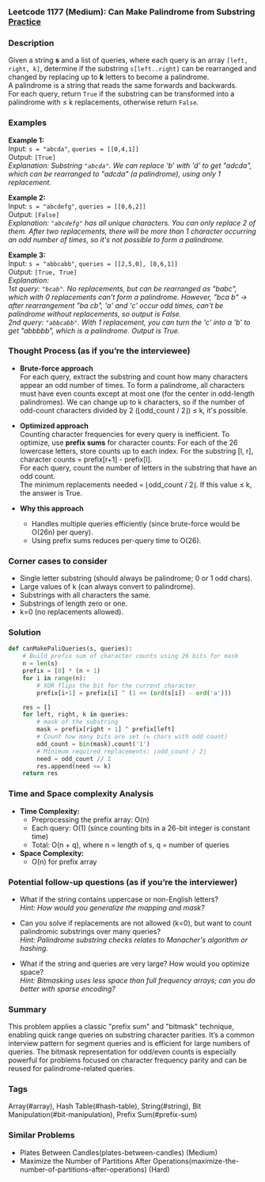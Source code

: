 ### Leetcode 1177 (Medium): Can Make Palindrome from Substring [Practice](https://leetcode.com/problems/can-make-palindrome-from-substring)

### Description  
Given a string **s** and a list of queries, where each query is an array `[left, right, k]`, determine if the substring `s[left..right]` can be rearranged and changed by replacing up to **k** letters to become a palindrome.  
A palindrome is a string that reads the same forwards and backwards.  
For each query, return `True` if the substring can be transformed into a palindrome with ≤ k replacements, otherwise return `False`.

### Examples  

**Example 1:**  
Input: `s = "abcda"`, `queries = [[0,4,1]]`  
Output: `[True]`  
*Explanation: Substring `"abcda"`. We can replace 'b' with 'd' to get "adcda", which can be rearranged to "adcda" (a palindrome), using only 1 replacement.*

**Example 2:**  
Input: `s = "abcdefg"`, `queries = [[0,6,2]]`  
Output: `[False]`  
*Explanation: `"abcdefg"` has all unique characters. You can only replace 2 of them. After two replacements, there will be more than 1 character occurring an odd number of times, so it's not possible to form a palindrome.*

**Example 3:**  
Input: `s = "abbcabb"`, `queries = [[2,5,0], [0,6,1]]`  
Output: `[True, True]`  
*Explanation:  
1st query: `"bcab"`. No replacements, but can be rearranged as "babc", which with 0 replacements can't form a palindrome. However, "bca b" → after rearrangement "ba cb", 'a' and 'c' occur odd times, can't be palindrome without replacements, so output is False.  
2nd query: `"abbcabb"`. With 1 replacement, you can turn the 'c' into a 'b' to get "abbbbb", which is a palindrome. Output is True.*


### Thought Process (as if you’re the interviewee)  
- **Brute-force approach**  
  For each query, extract the substring and count how many characters appear an odd number of times. To form a palindrome, all characters must have even counts except at most one (for the center in odd-length palindromes). We can change up to k characters, so if the number of odd-count characters divided by 2 (⌊odd_count / 2⌋) ≤ k, it's possible.

- **Optimized approach**  
  Counting character frequencies for every query is inefficient. To optimize, use **prefix sums** for character counts: For each of the 26 lowercase letters, store counts up to each index. For the substring [l, r], character counts = prefix[r+1] - prefix[l].  
  For each query, count the number of letters in the substring that have an odd count.  
  The minimum replacements needed = ⌊odd_count / 2⌋. If this value ≤ k, the answer is True.

- **Why this approach**  
  - Handles multiple queries efficiently (since brute-force would be O(26n) per query).
  - Using prefix sums reduces per-query time to O(26).

### Corner cases to consider  
- Single letter substring (should always be palindrome; 0 or 1 odd chars).
- Large values of k (can always convert to palindrome).
- Substrings with all characters the same.
- Substrings of length zero or one.
- k=0 (no replacements allowed).

### Solution

```python
def canMakePaliQueries(s, queries):
    # Build prefix sum of character counts using 26 bits for mask
    n = len(s)
    prefix = [0] * (n + 1)
    for i in range(n):
        # XOR flips the bit for the current character
        prefix[i+1] = prefix[i] ^ (1 << (ord(s[i]) - ord('a')))

    res = []
    for left, right, k in queries:
        # mask of the substring
        mask = prefix[right + 1] ^ prefix[left]
        # Count how many bits are set (= chars with odd count)
        odd_count = bin(mask).count('1')
        # Minimum required replacements: ⌊odd_count / 2⌋
        need = odd_count // 2
        res.append(need <= k)
    return res
```

### Time and Space complexity Analysis  

- **Time Complexity:**  
  - Preprocessing the prefix array: O(n)
  - Each query: O(1) (since counting bits in a 26-bit integer is constant time)
  - Total: O(n + q), where n = length of s, q = number of queries
- **Space Complexity:**  
  - O(n) for prefix array

### Potential follow-up questions (as if you’re the interviewer)  

- What if the string contains uppercase or non-English letters?  
  *Hint: How would you generalize the mapping and mask?*

- Can you solve if replacements are not allowed (k=0), but want to count palindromic substrings over many queries?  
  *Hint: Palindrome substring checks relates to Manacher's algorithm or hashing.*

- What if the string and queries are very large? How would you optimize space?  
  *Hint: Bitmasking uses less space than full frequency arrays; can you do better with sparse encoding?*

### Summary
This problem applies a classic "prefix sum" and "bitmask" technique, enabling quick range queries on substring character parities. It’s a common interview pattern for segment queries and is efficient for large numbers of queries. The bitmask representation for odd/even counts is especially powerful for problems focused on character frequency parity and can be reused for palindrome-related queries.

### Tags
Array(#array), Hash Table(#hash-table), String(#string), Bit Manipulation(#bit-manipulation), Prefix Sum(#prefix-sum)

### Similar Problems
- Plates Between Candles(plates-between-candles) (Medium)
- Maximize the Number of Partitions After Operations(maximize-the-number-of-partitions-after-operations) (Hard)